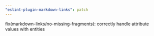 ```yaml
---
"eslint-plugin-markdown-links": patch
---
```


fix(markdown-links/no-missing-fragments): correctly handle attribute values with entities
